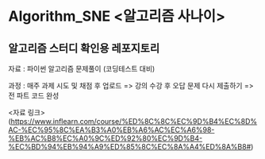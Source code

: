# Algorithm_SNE <알고리즘 사나이>

## 알고리즘 스터디 확인용 레포지토리


자료 : 파이썬 알고리즘 문제풀이 (코딩테스트 대비)

과정 : 매주 과제 시도 및 채점 후 업로드 => 강의 수강 후 오답 문제 다시 제출하기 => 전 파트 코드 완성

<자료 링크>(https://www.inflearn.com/course/%ED%8C%8C%EC%9D%B4%EC%8D%AC-%EC%95%8C%EA%B3%A0%EB%A6%AC%EC%A6%98-%EB%AC%B8%EC%A0%9C%ED%92%80%EC%9D%B4-%EC%BD%94%EB%94%A9%ED%85%8C%EC%8A%A4%ED%8A%B8#)
